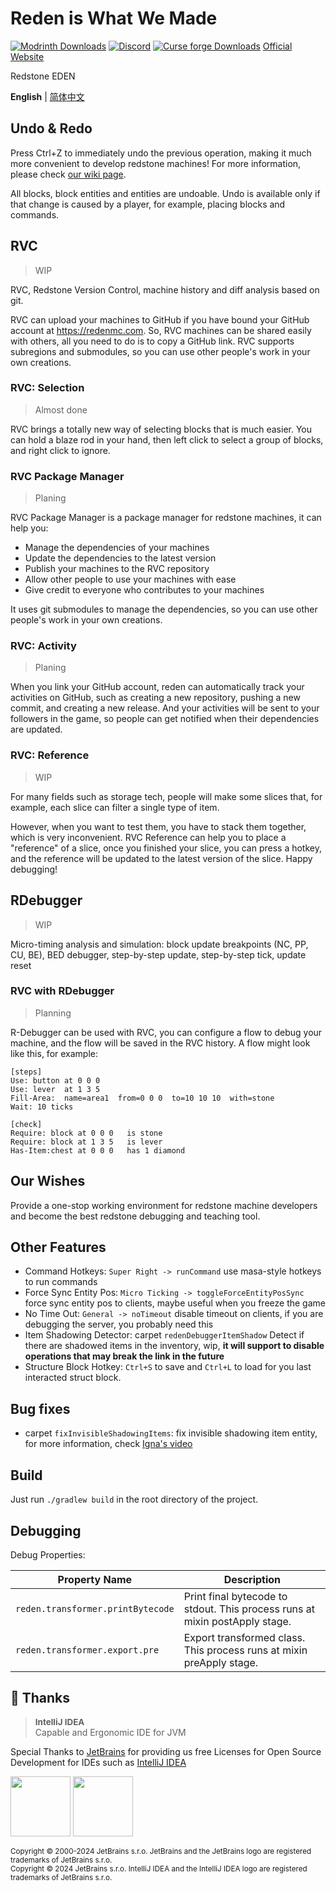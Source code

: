 # Reden is What We Made

[![Modrinth Downloads](https://img.shields.io/modrinth/dt/reden?style=flat-square&label=Modrinth)](https://modrinth.com/mod/reden)
[![Discord](https://img.shields.io/discord/1140304794976792707?logo=discord&label=discord)](https://discord.gg/fCxmEyFgAd)
[![Curse forge Downloads](https://cf.way2muchnoise.eu/reden.svg)](https://www.curseforge.com/minecraft/mc-mods/reden)
[Official Website](https://redenmc.com)

Redstone EDEN

**English** | [简体中文](./README.zh-CN.md)

## Undo & Redo

Press Ctrl+Z to immediately undo the previous operation, making it much more convenient to develop redstone machines!
For more information, please check [our wiki page](https://wiki.redenmc.com/Undo-and-Redo).

All blocks, block entities and entities are undoable.
Undo is available only if that change is caused by a player, for example, placing blocks and commands.

## RVC
> WIP

RVC, Redstone Version Control, machine history and diff analysis based on git.

RVC can upload your machines to GitHub if you have bound your GitHub account at https://redenmc.com.
So, RVC machines can be shared easily with others, all you need to do is to copy a GitHub link.
RVC supports subregions and submodules, so you can use other people's work in your own creations.

### RVC: Selection

> Almost done

RVC brings a totally new way of selecting blocks that is much easier.
You can hold a blaze rod in your hand, then left click to select a group of blocks, and right click to ignore.

### RVC Package Manager

> Planing

RVC Package Manager is a package manager for redstone machines, it can help you:

+ Manage the dependencies of your machines
+ Update the dependencies to the latest version
+ Publish your machines to the RVC repository
+ Allow other people to use your machines with ease
+ Give credit to everyone who contributes to your machines

It uses git submodules to manage the dependencies, so you can use other people's work in your own creations.

### RVC: Activity

> Planing

When you link your GitHub account, reden can automatically track your activities on GitHub,
such as creating a new repository, pushing a new commit, and creating a new release.
And your activities will be sent to your followers in the game, so people can get notified when their dependencies are
updated.

### RVC: Reference

> WIP

For many fields such as storage tech, people will make some slices that,
for example, each slice can filter a single type of item.

However, when you want to test them, you have to stack them together, which is very inconvenient.
RVC Reference can help you to place a "reference" of a slice, once you finished your slice,
you can press a hotkey, and the reference will be updated to the latest version of the slice.
Happy debugging!

## RDebugger
> WIP

Micro-timing analysis and simulation: block update breakpoints (NC, PP, CU, BE), BED debugger, step-by-step update, step-by-step tick, update reset

### RVC with RDebugger

> Planning

R-Debugger can be used with RVC, you can configure a flow to debug your machine,
and the flow will be saved in the RVC history.
A flow might look like this, for example:

```
[steps]
Use: button at 0 0 0
Use: lever  at 1 3 5
Fill-Area:  name=area1  from=0 0 0  to=10 10 10  with=stone
Wait: 10 ticks

[check]
Require: block at 0 0 0   is stone
Require: block at 1 3 5   is lever
Has-Item:chest at 0 0 0   has 1 diamond
```

## Our Wishes

Provide a one-stop working environment for redstone machine developers and become the best redstone debugging and teaching tool.

## Other Features

+ Command Hotkeys: `Super Right -> runCommand` use masa-style hotkeys to run commands
+ Force Sync Entity Pos: `Micro Ticking -> toggleForceEntityPosSync` force sync entity pos to clients, maybe useful when you freeze the game
+ No Time Out: `General -> noTimeout` disable timeout on clients, if you are debugging the server, you probably need this
+ Item Shadowing Detector: carpet `redenDebuggerItemShadow` Detect if there are shadowed items in the inventory, wip, **it will support to disable operations that may break the link in the future**
+ Structure Block Hotkey: `Ctrl+S` to save and `Ctrl+L` to load for you last interacted struct block.

## Bug fixes

+ carpet `fixInvisibleShadowingItems`: fix invisible shadowing item entity, for more information, check [Igna's video](https://www.youtube.com/watch?v=HSOSWHIg7Mk)

## Build

Just run `./gradlew build` in the root directory of the project.

## Debugging

Debug Properties:

| Property Name                     | Description                                                                 |
|-----------------------------------|-----------------------------------------------------------------------------|
| `reden.transformer.printBytecode` | Print final bytecode to stdout. This process runs at mixin postApply stage. |
| `reden.transformer.export.pre`    | Export transformed class. This process runs at mixin preApply stage.        |

## 🎊 Thanks

> <span style="font-size: 0.96em">**IntelliJ IDEA**</span><br/>Capable and Ergonomic IDE for JVM

Special Thanks to [JetBrains](https://www.jetbrains.com/) for providing us free Licenses for Open Source Development for IDEs such as [IntelliJ IDEA](https://www.jetbrains.com/idea/)

[<img src="https://resources.jetbrains.com/storage/products/company/brand/logos/jb_beam.png" height="96"/>](https://www.jetbrains.com/)
[<img src="https://resources.jetbrains.com/storage/products/company/brand/logos/IntelliJ_IDEA.png" height="96"/>](https://www.jetbrains.com/idea/)

<sup>Copyright © 2000-2024 JetBrains s.r.o. JetBrains and the JetBrains logo are registered trademarks of JetBrains s.r.o.</sup>
<br/>
<sup>Copyright © 2024 JetBrains s.r.o. IntelliJ IDEA and the IntelliJ IDEA logo are registered trademarks of JetBrains s.r.o.</sup>
